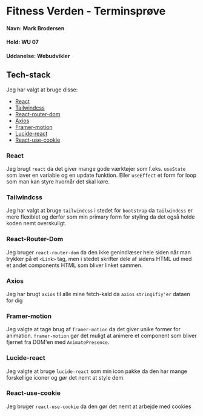 # Fitness Verden - Terminsprøve

#### Navn: Mark Brodersen

#### Hold: WU 07

#### Uddanelse: Webudvikler

## Tech-stack

Jeg har valgt at bruge disse:

- [React](#react)
- [Tailwindcss](#tailwindcss)
- [React-router-dom](#react-router-dom)
- [Axios](#axios)
- [Framer-motion](#framer-motion)
- [Lucide-react](#lucide-react)
- [React-use-cookie](#react-use-cookie)

### React

Jeg brugt `react` da det giver mange gode værktøjer som f.eks. `useState` som laver en variable og en update funktion. Eller `useEffect` et form for loop som man kan styre hvornår det skal køre.

### Tailwindcss

Jeg har valgt at bruge `tailwindcss` i stedet for `bootstrap` da `tailwindcss` er mere flexiblet og derfor som min primary form for styling da det også holde koden nemt overskuligt.

### React-Router-Dom

Jeg bruger `react-router-dom` da den ikke genindlæser hele siden når man trykker på et `<Link>` tag, men i stedet skrifter dele af sidens HTML ud med et andet components HTML som bliver linket sammen.

### Axios

Jeg har brugt `axios` til alle mine fetch-kald da `axios` `stringifiy'er` dataen for dig

### Framer-motion

Jeg valgte at tage brug af `framer-motion` da det giver unike former for animation. `framer-motion` gør det muligt at animere et component som bliver fjernet fra DOM'en med `AnimatePresence`.

### Lucide-react

Jeg valgte at bruge `lucide-react` som min icon pakke da den har mange forskellige iconer og gør det nemt at style dem.

### React-use-cookie

Jeg bruger `react-use-cookie` da den gør det nemt at arbejde med cookies
